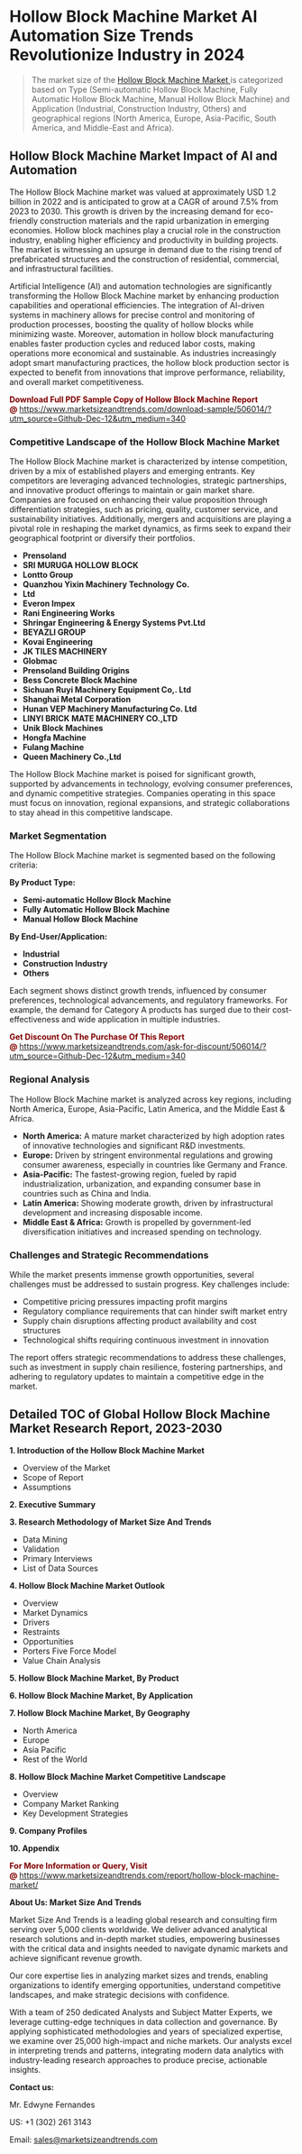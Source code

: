 <H1>Hollow Block Machine Market AI Automation Size Trends Revolutionize Industry in 2024</H1><blockquote><p>The market size of the <a href="https://www.marketsizeandtrends.com/download-sample/506014/?utm_source=Github-Dec-12&amp;utm_medium=340" target="_blank">Hollow Block Machine Market </a>is categorized based on Type (Semi-automatic Hollow Block Machine, Fully Automatic Hollow Block Machine, Manual Hollow Block Machine) and Application (Industrial, Construction Industry, Others) and geographical regions (North America, Europe, Asia-Pacific, South America, and Middle-East and Africa).</p></blockquote><p><h2>Hollow Block Machine Market Impact of AI and Automation</h2><p>The Hollow Block Machine market was valued at approximately USD 1.2 billion in 2022 and is anticipated to grow at a CAGR of around 7.5% from 2023 to 2030. This growth is driven by the increasing demand for eco-friendly construction materials and the rapid urbanization in emerging economies. Hollow block machines play a crucial role in the construction industry, enabling higher efficiency and productivity in building projects. The market is witnessing an upsurge in demand due to the rising trend of prefabricated structures and the construction of residential, commercial, and infrastructural facilities.</p><p>Artificial Intelligence (AI) and automation technologies are significantly transforming the Hollow Block Machine market by enhancing production capabilities and operational efficiencies. The integration of AI-driven systems in machinery allows for precise control and monitoring of production processes, boosting the quality of hollow blocks while minimizing waste. Moreover, automation in hollow block manufacturing enables faster production cycles and reduced labor costs, making operations more economical and sustainable. As industries increasingly adopt smart manufacturing practices, the hollow block production sector is expected to benefit from innovations that improve performance, reliability, and overall market competitiveness.</p></p><p><strong><span style="color: #800000;">Download Full PDF Sample Copy of Hollow Block Machine Report @</span>&nbsp;</strong><a href="https://www.marketsizeandtrends.com/download-sample/506014/?utm_source=Github-Dec-12&amp;utm_medium=340">https://www.marketsizeandtrends.com/download-sample/506014/?utm_source=Github-Dec-12&amp;utm_medium=340</a></p><h3>Competitive Landscape of the Hollow Block Machine Market</h3><p>The Hollow Block Machine market is characterized by intense competition, driven by a mix of established players and emerging entrants. Key competitors are leveraging advanced technologies, strategic partnerships, and innovative product offerings to maintain or gain market share. Companies are focused on enhancing their value proposition through differentiation strategies, such as pricing, quality, customer service, and sustainability initiatives. Additionally, mergers and acquisitions are playing a pivotal role in reshaping the market dynamics, as firms seek to expand their geographical footprint or diversify their portfolios.</p><p><strong><p><ul><li>Prensoland </li><li> SRI MURUGA HOLLOW BLOCK </li><li> Lontto Group </li><li> Quanzhou Yixin Machinery Technology Co. </li><li> Ltd </li><li> Everon Impex </li><li> Rani Engineering Works </li><li> Shringar Engineering & Energy Systems Pvt.Ltd </li><li> BEYAZLI GROUP </li><li> Kovai Engineering </li><li> JK TILES MACHINERY </li><li> Globmac </li><li> Prensoland Building Origins </li><li> Bess Concrete Block Machine </li><li> Sichuan Ruyi Machinery Equipment Co,. Ltd </li><li> Shanghai Metal Corporation </li><li> Hunan VEP Machinery Manufacturing Co. Ltd </li><li> LINYI BRICK MATE MACHINERY CO.,LTD </li><li> Unik Block Machines </li><li> Hongfa Machine </li><li> Fulang Machine </li><li> Queen Machinery Co.,Ltd</p></li></ul></p></strong></p><p>The Hollow Block Machine market is poised for significant growth, supported by advancements in technology, evolving consumer preferences, and dynamic competitive strategies. Companies operating in this space must focus on innovation, regional expansions, and strategic collaborations to stay ahead in this competitive landscape.</p><h3>Market Segmentation</h3><p>The Hollow Block Machine market is segmented based on the following criteria:</p><p><strong>By Product Type:</strong></p><p><strong><p><ul><li>Semi-automatic Hollow Block Machine </li><li> Fully Automatic Hollow Block Machine </li><li> Manual Hollow Block Machine</p></li></ul></p></strong></p><p><strong>By End-User/Application:</strong></p><p><strong><p><ul><li>Industrial </li><li> Construction Industry </li><li> Others</p></li></ul></p></strong></p><p>Each segment shows distinct growth trends, influenced by consumer preferences, technological advancements, and regulatory frameworks. For example, the demand for Category A products has surged due to their cost-effectiveness and wide application in multiple industries.</p><p><strong><span style="color: #800000;">Get Discount On The Purchase Of This Report @&nbsp;</span></strong><a href="https://www.marketsizeandtrends.com/ask-for-discount/506014/?utm_source=Github-Dec-12&amp;utm_medium=340">https://www.marketsizeandtrends.com/ask-for-discount/506014/?utm_source=Github-Dec-12&amp;utm_medium=340</a></p><h3>Regional Analysis</h3><p>The Hollow Block Machine market is analyzed across key regions, including North America, Europe, Asia-Pacific, Latin America, and the Middle East &amp; Africa.</p><ul><li><strong>North America:</strong> A mature market characterized by high adoption rates of innovative technologies and significant R&amp;D investments.</li><li><strong>Europe:</strong> Driven by stringent environmental regulations and growing consumer awareness, especially in countries like Germany and France.</li><li><strong>Asia-Pacific:</strong> The fastest-growing region, fueled by rapid industrialization, urbanization, and expanding consumer base in countries such as China and India.</li><li><strong>Latin America:</strong> Showing moderate growth, driven by infrastructural development and increasing disposable income.</li><li><strong>Middle East &amp; Africa:</strong> Growth is propelled by government-led diversification initiatives and increased spending on technology.</li></ul><h3>Challenges and Strategic Recommendations</h3><p>While the market presents immense growth opportunities, several challenges must be addressed to sustain progress. Key challenges include:</p><ul><li>Competitive pricing pressures impacting profit margins</li><li>Regulatory compliance requirements that can hinder swift market entry</li><li>Supply chain disruptions affecting product availability and cost structures</li><li>Technological shifts requiring continuous investment in innovation</li></ul><p>The report offers strategic recommendations to address these challenges, such as investment in supply chain resilience, fostering partnerships, and adhering to regulatory updates to maintain a competitive edge in the market.</p><h2>Detailed TOC of Global Hollow Block Machine Market Research Report, 2023-2030</h2><p><strong>1. Introduction of the Hollow Block Machine Market</strong></p><ul><li>Overview of the Market</li><li>Scope of Report</li><li>Assumptions&nbsp;</li></ul><p><strong>2. Executive Summary</strong></p><p><strong>3. Research Methodology of <strong>Market Size And Trends</strong></strong></p><ul><li>Data Mining</li><li>Validation</li><li>Primary Interviews</li><li>List of Data Sources&nbsp;</li></ul><p><strong>4. Hollow Block Machine Market Outlook</strong></p><ul><li>Overview</li><li>Market Dynamics</li><li>Drivers</li><li>Restraints</li><li>Opportunities</li><li>Porters Five Force Model</li><li>Value Chain Analysis&nbsp;</li></ul><p><strong>5. Hollow Block Machine Market, By Product</strong></p><p><strong>6. Hollow Block Machine Market, By Application</strong></p><p><strong>7. Hollow Block Machine Market, By Geography</strong></p><ul><li>North America</li><li>Europe</li><li>Asia Pacific</li><li>Rest of the World&nbsp;</li></ul><p><strong>8. Hollow Block Machine Market Competitive Landscape</strong></p><ul><li>Overview</li><li>Company Market Ranking</li><li>Key Development Strategies&nbsp;</li></ul><p><strong>9. Company Profiles</strong></p><p><strong>10. Appendix</strong></p><p><strong><span style="color: #800000;">For More Information or Query, Visit @&nbsp;</span></strong><a href="https://www.marketsizeandtrends.com/report/hollow-block-machine-market/">https://www.marketsizeandtrends.com/report/hollow-block-machine-market/</a></p><p></p><p><strong>About Us:&nbsp;Market Size And Trends</strong></p><p>Market Size And Trends&nbsp;is a leading global research and consulting firm serving over 5,000 clients worldwide. We deliver advanced analytical research solutions and in-depth market studies, empowering businesses with the critical data and insights needed to navigate dynamic markets and achieve significant revenue growth.</p><p>Our core expertise lies in analyzing market sizes and trends, enabling organizations to identify emerging opportunities, understand competitive landscapes, and make strategic decisions with confidence.</p><p>With a team of 250 dedicated Analysts and Subject Matter Experts, we leverage cutting-edge techniques in data collection and governance. By applying sophisticated methodologies and years of specialized expertise, we examine over 25,000 high-impact and niche markets. Our analysts excel in interpreting trends and patterns, integrating modern data analytics with industry-leading research approaches to produce precise, actionable insights.</p><p><strong>Contact us:</strong></p><p>Mr. Edwyne Fernandes</p><p>US: +1 (302) 261 3143</p><p>Email: <a href="mailto:sales@marketsizeandtrends.com">sales@marketsizeandtrends.com</a>&nbsp;</p>
